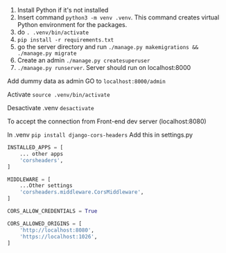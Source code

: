 1. Install Python if it's not installed
2. Insert command `python3 -m venv .venv`. This command creates virtual Python environment for the packages.
3. do `. .venv/bin/activate`
4. `pip install -r requirements.txt`
5. go the server directory and run `./manage.py makemigrations && ./manage.py migrate`
6. Create an admin `./manage.py createsuperuser`
7. `./manage.py runserver`. Server should run on localhost:8000

Add dummy data as admin
GO to `localhost:8000/admin`

Activate
`source .venv/bin/activate`

Desactivate .venv
`desactivate`

To accept the connection from Front-end dev server (localhost:8080)

In .venv
`pip install django-cors-headers`
Add this in settings.py

```python
INSTALLED_APPS = [
	... other apps
    'corsheaders',
]

MIDDLEWARE = [
    ...Other settings
    'corsheaders.middleware.CorsMiddleware',
]

CORS_ALLOW_CREDENTIALS = True

CORS_ALLOWED_ORIGINS = [
    'http://localhost:8080',
    'https://localhost:1026',
]
```
